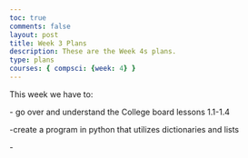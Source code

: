 ```yaml
---
toc: true
comments: false
layout: post
title: Week 3 Plans
description: These are the Week 4s plans.
type: plans
courses: { compsci: {week: 4} }
--- 
```

<p>This week we have to:</p>
<p>- go over and understand the College board lessons 1.1-1.4</p>
<p>-create a program in python that utilizes dictionaries and lists</p>
<p>-</p>
